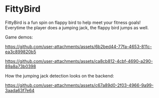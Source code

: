 # FittyBird

FittyBird is a fun spin on flappy bird to help meet your fitness goals! Everytime the player does a jumping jack, the flappy bird jumps as well. 

Game demos:

https://github.com/user-attachments/assets/6b2bed44-77fa-4653-811c-ea3c899820b5


https://github.com/user-attachments/assets/ca8cb812-4cbf-4690-a290-89a8a73b0398



How the jumping jack detection looks on the backend:


https://github.com/user-attachments/assets/c67a89d0-2f03-4966-9a99-3aada63f7e64
